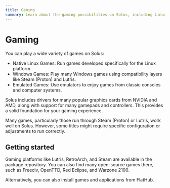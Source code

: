 ```yaml
---
title: Gaming
summary: Learn about the gaming possibilities on Solus, including Linux, Windows, and emulated games.
---
```


# Gaming

You can play a wide variety of games on Solus:

- Native Linux Games: Run games developed specifically for the Linux platform.
- Windows Games: Play many Windows games using compatibility layers like Steam (Proton) and Lutris.
- Emulated Games: Use emulators to enjoy games from classic consoles and computer systems.

Solus includes drivers for many popular graphics cards from NVIDIA and AMD, along with support for many gamepads and controllers. This provides a solid foundation for your gaming experience.

Many games, particularly those run through Steam (Proton) or Lutris, work well on Solus. However, some titles might require specific configuration or adjustments to run correctly.

## Getting started

Gaming platforms like Lutris, RetroArch, and Steam are available in the package repository. You can also find many open-source games there, such as Freeciv, OpenTTD, Red Eclipse, and Warzone 2100.

Alternatively, you can also install games and applications from FlatHub.
